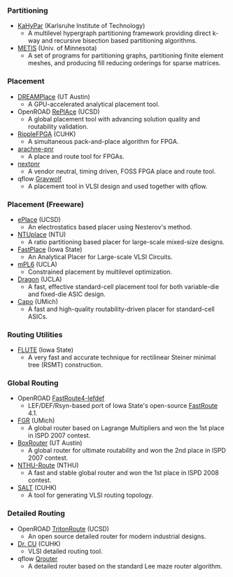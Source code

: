 ### Partitioning
- [KaHyPar](https://github.com/kahypar/kahypar) (Karlsruhe Institute of Technology)
  - A multilevel hypergraph partitioning framework providing direct k-way and recursive bisection based partitioning algorithms.
- [METIS](http://glaros.dtc.umn.edu/gkhome/views/metis) (Univ. of Minnesota)
  - A set of programs for partitioning graphs, partitioning finite element meshes, and producing fill reducing orderings for sparse matrices.

### Placement
 - [DREAMPlace](https://github.com/limbo018/DREAMPlace) (UT Austin)
   - A GPU-accelerated analytical placement tool.
 - OpenROAD [RePlAce](https://github.com/abk-openroad/RePlAce) (UCSD)
   - A global placement tool with advancing solution quality and routability validation.
 - [RippleFPGA](https://github.com/cuhk-eda/ripple-fpga) (CUHK)
   - A simultaneous pack-and-place algorithm for FPGA.
 - [arachne-pnr](https://github.com/YosysHQ/arachne-pnr)
   - A place and route tool for FPGAs.
 - [nextpnr](https://github.com/YosysHQ/nextpnr)
   - A vendor neutral, timing driven, FOSS FPGA place and route tool.
 - qflow [Graywolf](https://github.com/rubund/graywolf)
   - A placement tool in VLSI design and used together with qflow.

### Placement (Freeware)
 - [ePlace](http://vlsi-cuda.ucsd.edu/~ljw/ePlace/index.html) (UCSD)
   - An electrostatics based placer using Nesterov's method.
 - [NTUplace](http://eda.ee.ntu.edu.tw/w04/download/ntuplace.php) (NTU)
   - A ratio partitioning based placer for large-scale mixed-size designs.
 - [FastPlace](http://vlsicad.eecs.umich.edu/BK/Slots/cache/www.public.iastate.edu/~nataraj/FastPlace.html) (Iowa State)
   - An Analytical Placer for Large-scale VLSI Circuits.
 - [mPL6](http://cadlab.cs.ucla.edu/cpmo/) (UCLA)
   - Constrained placement by multilevel optimization.
 - [Dragon](http://vlsicad.eecs.umich.edu/BK/Slots/cache/er.cs.ucla.edu/Dragon/) (UCLA)
   - A fast, effective standard-cell placement tool for both variable-die and fixed-die ASIC design.
 - [Capo](http://vlsicad.eecs.umich.edu/BK/PDtools/Capo/) (UMich)
   - A fast and high-quality routability-driven placer for standard-cell ASICs.

### Routing Utilities
 - [FLUTE](http://home.eng.iastate.edu/~cnchu/flute.html) (Iowa State)
   - A very fast and accurate technique for rectilinear Steiner minimal tree (RSMT) construction.

### Global Routing
 - OpenROAD [FastRoute4-lefdef](https://github.com/The-OpenROAD-Project/FastRoute4-lefdef)
   - LEF/DEF/Rsyn-based port of Iowa State's open-source [FastRoute](http://home.engineering.iastate.edu/~cnchu/FastRoute.html) 4.1.
 - [FGR](http://vlsicad.eecs.umich.edu/BK/FGR/) (UMich)
   - A global router based on Lagrange Multipliers and won the 1st place in ISPD 2007 contest.
 - [BoxRouter](https://www.cerc.utexas.edu/utda/download/BoxRouter.htm) (UT Austin)
   - A global router for ultimate routability and won the 2nd place in ISPD 2007 contest.
 - [NTHU-Route](http://www.cs.nthu.edu.tw/~tcwang/nthuroute/) (NTHU)
   - A fast and stable global router and won the 1st place in ISPD 2008 contest.
 - [SALT](https://github.com/chengengjie/salt) (CUHK)
   - A tool for generating VLSI routing topology.

### Detailed Routing
 - OpenROAD [TritonRoute](https://github.com/The-OpenROAD-Project/TritonRoute) (UCSD)
   - An open source detailed router for modern industrial designs.
 - [Dr. CU](https://github.com/cuhk-eda/dr-cu) (CUHK)
   - VLSI detailed routing tool.
 - qflow [Qrouter](http://opencircuitdesign.com/qrouter/)
   - A detailed router based on the standard Lee maze router algorithm.
